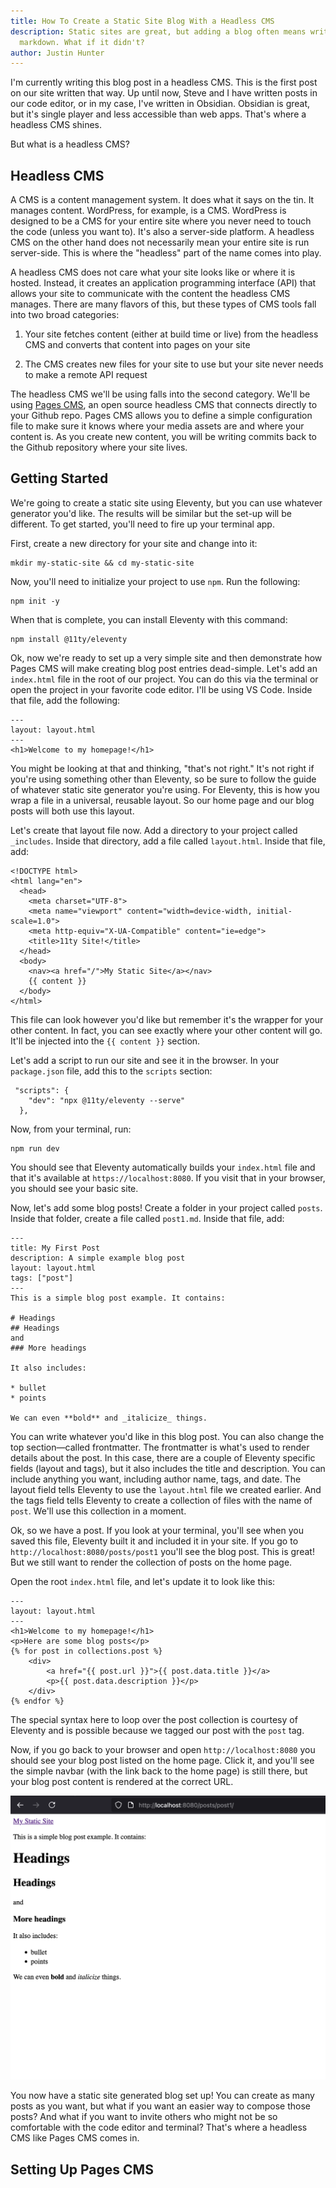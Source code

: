 ```yaml
---
title: How To Create a Static Site Blog With a Headless CMS
description: Static sites are great, but adding a blog often means writing in
  markdown. What if it didn't?
author: Justin Hunter
---
```

I'm currently writing this blog post in a headless CMS. This is the first post on our site written that way. Up until now, Steve and I have written posts in our code editor, or in my case, I've written in Obsidian. Obsidian is great, but it's single player and less accessible than web apps. That's where a headless CMS shines.

But what is a headless CMS?

## Headless CMS

A CMS is a content management system. It does what it says on the tin. It manages content. WordPress, for example, is a CMS. WordPress is designed to be a CMS for your entire site where you never need to touch the code (unless you want to). It's also a server-side platform. A headless CMS on the other hand does not necessarily mean your entire site is run server-side. This is where the "headless" part of the name comes into play.

A headless CMS does not care what your site looks like or where it is hosted. Instead, it creates an application programming interface (API) that allows your site to communicate with the content the headless CMS manages. There are many flavors of this, but these types of CMS tools fall into two broad categories:

1.  Your site fetches content (either at build time or live) from the headless CMS and converts that content into pages on your site
    
2.  The CMS creates new files for your site to use but your site never needs to make a remote API request
    

The headless CMS we'll be using falls into the second category. We'll be using [Pages CMS](https://pagescms.org), an open source headless CMS that connects directly to your Github repo. Pages CMS allows you to define a simple configuration file to make sure it knows where your media assets are and where your content is. As you create new content, you will be writing commits back to the Github repository where your site lives.

## Getting Started

We're going to create a static site using Eleventy, but you can use whatever generator you'd like. The results will be similar but the set-up will be different. To get started, you'll need to fire up your terminal app.

First, create a new directory for your site and change into it:

```
mkdir my-static-site && cd my-static-site
```

Now, you'll need to initialize your project to use `npm`. Run the following:

```
npm init -y
```

When that is complete, you can install Eleventy with this command:

```
npm install @11ty/eleventy
```

Ok, now we're ready to set up a very simple site and then demonstrate how Pages CMS will make creating blog post entries dead-simple. Let's add an `index.html` file in the root of our project. You can do this via the terminal or open the project in your favorite code editor. I'll be using VS Code. Inside that file, add the following:

```
---
layout: layout.html
---
<h1>Welcome to my homepage!</h1>
```

You might be looking at that and thinking, "that's not right." It's not right if you're using something other than Eleventy, so be sure to follow the guide of whatever static site generator you're using. For Eleventy, this is how you wrap a file in a universal, reusable layout. So our home page and our blog posts will both use this layout.

Let's create that layout file now. Add a directory to your project called `_includes`. Inside that directory, add a file called `layout.html`. Inside that file, add:

```
<!DOCTYPE html>
<html lang="en">
  <head>
    <meta charset="UTF-8">
    <meta name="viewport" content="width=device-width, initial-scale=1.0">
    <meta http-equiv="X-UA-Compatible" content="ie=edge">
    <title>11ty Site!</title>
  </head>
  <body>
    <nav><a href="/">My Static Site</a></nav>
    {{ content }}
  </body>
</html>
```

This file can look however you'd like but remember it's the wrapper for your other content. In fact, you can see exactly where your other content will go. It'll be injected into the `{{ content }}` section.

Let's add a script to run our site and see it in the browser. In your `package.json` file, add this to the `scripts` section:

```
 "scripts": {
    "dev": "npx @11ty/eleventy --serve"
  },
```

Now, from your terminal, run:

```
npm run dev
```

You should see that Eleventy automatically builds your `index.html` file and that it's available at `https://localhost:8080`. If you visit that in your browser, you should see your basic site.

Now, let's add some blog posts! Create a folder in your project called `posts`. Inside that folder, create a file called `post1.md`. Inside that file, add:

```
---
title: My First Post
description: A simple example blog post
layout: layout.html
tags: ["post"]
---
This is a simple blog post example. It contains: 

# Headings
## Headings
and 
### More headings

It also includes: 

* bullet
* points

We can even **bold** and _italicize_ things.
```

You can write whatever you'd like in this blog post. You can also change the top section—called frontmatter. The frontmatter is what's used to render details about the post. In this case, there are a couple of Eleventy specific fields (layout and tags), but it also includes the title and description. You can include anything you want, including author name, tags, and date. The layout field tells Eleventy to use the `layout.html` file we created earlier. And the tags field tells Eleventy to create a collection of files with the name of `post`. We'll use this collection in a moment.

Ok, so we have a post. If you look at your terminal, you'll see when you saved this file, Eleventy built it and included it in your site. If you go to `http://localhost:8080/posts/post1` you'll see the blog post. This is great! But we still want to render the collection of posts on the home page.

Open the root `index.html` file, and let's update it to look like this:

```
---
layout: layout.html
---
<h1>Welcome to my homepage!</h1>
<p>Here are some blog posts</p>
{% for post in collections.post %}
    <div>
        <a href="{{ post.url }}">{{ post.data.title }}</a>
        <p>{{ post.data.description }}</p>
    </div>
{% endfor %}
```

The special syntax here to loop over the post collection is courtesy of Eleventy and is possible because we tagged our post with the `post` tag.

Now, if you go back to your browser and open `http://localhost:8080` you should see your blog post listed on the home page. Click it, and you'll see the simple navbar (with the link back to the home page) is still there, but your blog post content is rendered at the correct URL.

![](/public/blog/CleanShot%202025-05-15%20at%2016.23.10@2x.png)

You now have a static site generated blog set up! You can create as many posts as you want, but what if you want an easier way to compose those posts? And what if you want to invite others who might not be so comfortable with the code editor and terminal? That's where a headless CMS like Pages CMS comes in.

## Setting Up Pages CMS